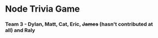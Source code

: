 # Node Trivia Game
### Team 3 - Dylan, Matt, Cat, Eric, ~~James~~ (hasn't contributed at all) and Raly